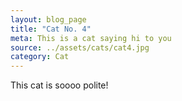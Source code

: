 ```yaml
---
layout: blog_page
title: "Cat No. 4"
meta: This is a cat saying hi to you
source: ../assets/cats/cat4.jpg
category: Cat
---
```


This cat is soooo polite!